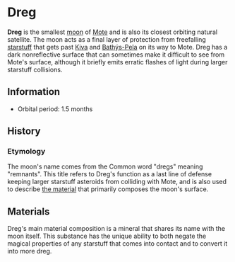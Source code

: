 # Dreg

**Dreg** is the smallest [moon](moons-of-mote.md) of [Mote](../../mote/mote.md) and is also its closest orbiting natural satellite. The moon acts as a final layer of protection from freefalling [starstuff](../../artifacts/starstuff.md) that gets past [Kiva](kiva.md) and [Bathýs-Pela](bathys-pela.md) on its way to Mote. Dreg has a dark nonreflective surface that can sometimes make it difficult to see from Mote's surface, although it briefly emits erratic flashes of light during larger starstuff collisions.

## Information

- Orbital period: 1.5 months

## History

### Etymology

The moon's name comes from the Common word "dregs" meaning "remnants". This title refers to Dreg's function as a last line of defense keeping larger starstuff asteroids from colliding with Mote, and is also used to describe [the material](../../artifacts/dreg-ore.md) that primarily composes the moon's surface.

## Materials

Dreg's main material composition is a mineral that shares its name with the moon itself. This substance has the unique ability to both negate the magical properties of any starstuff that comes into contact and to convert it into more dreg.
